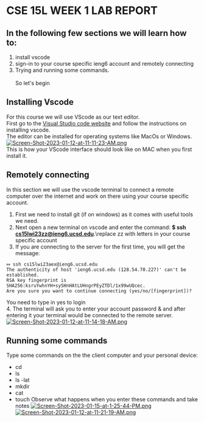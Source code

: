 # CSE 15L WEEK 1 LAB REPORT
## In the following few sections we will learn how to:
1. install vscode
2. sign-in to your course specific ieng6 account and remotely connecting
3. Trying and running some commands.\
\
So let's begin

## Installing Vscode
For this course we will use VScode as our text editor.\
First go to the [Visual Studio code website](https://code.visualstudio.com/) and follow the instructions on installing vscode.\
The editor can be installed for operating systems like MacOs or Windows.
[![Screen-Shot-2023-01-12-at-11-11-23-AM.png](https://i.postimg.cc/pLV63MwH/Screen-Shot-2023-01-12-at-11-11-23-AM.png)](https://postimg.cc/WhK8JCpW)\
This is how your VScode interface should look like on MAC when you first install it.

## Remotely connecting
In this section we will use the vscode terminal to connect a remote computer over the internet and work on there using your course specific account.
1. First we need to install git (if on windows) as it comes with useful tools we need.
2. Next open a new terminal on vscode and enter the command: **$ ssh cs15lwi23zz@ieng6.ucsd.edu**.\replace zz with letters in your course specific account
3. If you are connecting to the server for the first time, you will get the message:
```
⤇ ssh cs15lwi23aex@ieng6.ucsd.edu
The authenticity of host 'ieng6.ucsd.edu (128.54.70.227)' can't be established.
RSA key fingerprint is SHA256:ksruYwhnYH+sySHnHAtLUHngrPEyZTDl/1x99wUQcec.
Are you sure you want to continue connecting (yes/no/[fingerprint])? 
```
You need to type in yes to login\
4. The terminal will ask you to enter your account password & and after entering it your terminal would be connected to the remote server.
[![Screen-Shot-2023-01-12-at-11-14-18-AM.png](https://i.postimg.cc/g2yb9Pkc/Screen-Shot-2023-01-12-at-11-14-18-AM.png)](https://postimg.cc/mPr5MJHK)

## Running some commands
Type some commands on the the client computer and your personal device:
- cd
- ls
- ls -lat
- mkdir
- cat
- touch
Observe what happens when you enter these commands and take notes 
[![Screen-Shot-2023-01-15-at-1-25-44-PM.png](https://i.postimg.cc/Nj8wH2Vk/Screen-Shot-2023-01-15-at-1-25-44-PM.png)](https://postimg.cc/XrvhMqnr)
[![Screen-Shot-2023-01-12-at-11-21-19-AM.png](https://i.postimg.cc/jqG56N8p/Screen-Shot-2023-01-12-at-11-21-19-AM.png)](https://postimg.cc/s14ssBCm)


